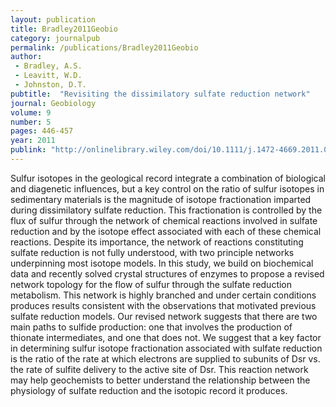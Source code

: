 ```yaml
---
layout: publication
title: Bradley2011Geobio
category: journalpub
permalink: /publications/Bradley2011Geobio
author: 
 - Bradley, A.S. 
 - Leavitt, W.D. 
 - Johnston, D.T. 
pubtitle:  "Revisiting the dissimilatory sulfate reduction network"
journal: Geobiology 
volume: 9 
number: 5 
pages: 446-457 
year: 2011
publink: "http://onlinelibrary.wiley.com/doi/10.1111/j.1472-4669.2011.00292.x/full"
---
```

Sulfur isotopes in the geological record integrate a combination of biological and diagenetic influences, but a key control on the ratio of sulfur isotopes in sedimentary materials is the magnitude of isotope fractionation imparted during dissimilatory sulfate reduction. This fractionation is controlled by the flux of sulfur through the network of chemical reactions involved in sulfate reduction and by the isotope effect associated with each of these chemical reactions. Despite its importance, the network of reactions constituting sulfate reduction is not fully understood, with two principle networks underpinning most isotope models. In this study, we build on biochemical data and recently solved crystal structures of enzymes to propose a revised network topology for the flow of sulfur through the sulfate reduction metabolism. This network is highly branched and under certain conditions produces results consistent with the observations that motivated previous sulfate reduction models. Our revised network suggests that there are two main paths to sulfide production: one that involves the production of thionate intermediates, and one that does not. We suggest that a key factor in determining sulfur isotope fractionation associated with sulfate reduction is the ratio of the rate at which electrons are supplied to subunits of Dsr vs. the rate of sulfite delivery to the active site of Dsr. This reaction network may help geochemists to better understand the relationship between the physiology of sulfate reduction and the isotopic record it produces.